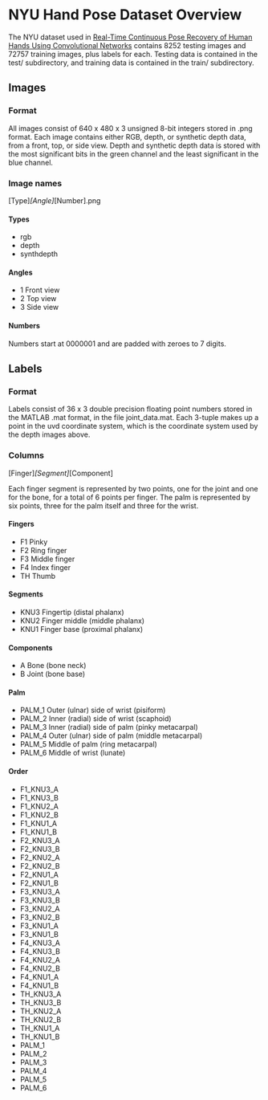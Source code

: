 # NYU Hand Pose Dataset Overview

The NYU dataset used in [Real-Time Continuous Pose Recovery of Human Hands Using Convolutional Networks](http://cims.nyu.edu/~tompson/others/TOG_2014_paper.pdf) contains 8252 testing images and 72757 training images, plus labels for each.
Testing data is contained in the test/ subdirectory, and training data is contained in the train/ subdirectory.


## Images

### Format

All images consist of 640 x 480 x 3 unsigned 8-bit integers stored in .png format.
Each image contains either RGB, depth, or synthetic depth data, from a front, top, or side view.
Depth and synthetic depth data is stored with the most significant bits in the green channel and the least significant in the blue channel.

### Image names

[Type]_[Angle]_[Number].png

#### Types

* rgb
* depth
* synthdepth

#### Angles

* 1 Front view
* 2 Top view
* 3 Side view

#### Numbers

Numbers start at 0000001 and are padded with zeroes to 7 digits.


## Labels

### Format

Labels consist of 36 x 3 double precision floating point numbers stored in the MATLAB .mat format, in the file joint_data.mat.
Each 3-tuple makes up a point in the uvd coordinate system, which is the coordinate system used by the depth images above.

### Columns

[Finger]_[Segment]_[Component]

Each finger segment is represented by two points, one for the joint and one for the bone, for a total of 6 points per finger.
The palm is represented by six points, three for the palm itself and three for the wrist.

#### Fingers

* F1 Pinky
* F2 Ring finger
* F3 Middle finger
* F4 Index finger
* TH Thumb

#### Segments

* KNU3 Fingertip (distal phalanx)
* KNU2 Finger middle (middle phalanx)
* KNU1 Finger base (proximal phalanx)

#### Components

* A Bone (bone neck)
* B Joint (bone base)

#### Palm

* PALM_1 Outer (ulnar) side of wrist (pisiform)
* PALM_2 Inner (radial) side of wrist (scaphoid)
* PALM_3 Inner (radial) side of palm (pinky metacarpal)
* PALM_4 Outer (ulnar) side of palm (middle metacarpal)
* PALM_5 Middle of palm (ring metacarpal)
* PALM_6 Middle of wrist (lunate)

#### Order

* F1_KNU3_A
* F1_KNU3_B
* F1_KNU2_A
* F1_KNU2_B
* F1_KNU1_A
* F1_KNU1_B
* F2_KNU3_A
* F2_KNU3_B
* F2_KNU2_A
* F2_KNU2_B
* F2_KNU1_A
* F2_KNU1_B
* F3_KNU3_A
* F3_KNU3_B
* F3_KNU2_A
* F3_KNU2_B
* F3_KNU1_A
* F3_KNU1_B
* F4_KNU3_A
* F4_KNU3_B
* F4_KNU2_A
* F4_KNU2_B
* F4_KNU1_A
* F4_KNU1_B
* TH_KNU3_A
* TH_KNU3_B
* TH_KNU2_A
* TH_KNU2_B
* TH_KNU1_A
* TH_KNU1_B
* PALM_1
* PALM_2
* PALM_3
* PALM_4
* PALM_5
* PALM_6

